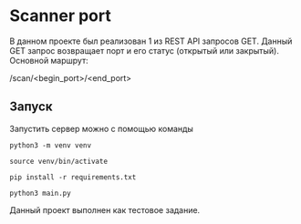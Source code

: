# Scanner port
В данном проекте был реализован 1 из REST API запросов GET. Данный GET запрос возвращает порт и его статус (открытый или закрытый).
Основной маршрут:

/scan<ip>/<begin_port>/<end_port> 
## Запуск
Запустить сервер можно с помощью команды

```python3 -m venv venv```

```source venv/bin/activate```

```pip install -r requirements.txt```

```python3 main.py```


Данный проект выполнен как тестовое задание.
